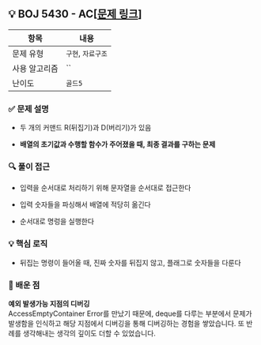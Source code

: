 ## 💡 BOJ 5430 - AC[[문제 링크](https://www.acmicpc.net/problem/5430)]

| 항목 | 내용 |
|------|------|
| 문제 유형 | `구현`, `자료구조` |
| 사용 알고리즘 | `` |
| 난이도 | `골드5` |

### ✅ 문제 설명
- 두 개의 커맨드 R(뒤집기)과 D(버리기)가 있음

- **배열의 초기값과 수행할 함수가 주어졌을 때, 최종 결과를 구하는 문제**

### 🔍 풀이 접근
- 입력을 순서대로 처리하기 위해 문자열을 순서대로 접근한다

- 입력 숫자들을 파싱해서 배열에 적당히 옮긴다

- 순서대로 명렁을 실행한다

### 💡 핵심 로직
- 뒤집는 명령이 들어올 때, 진짜 숫자를 뒤집지 않고, 플래그로 숫자들을 다룬다

### 📌 배운 점
**예외 발생가능 지점의 디버깅**  
AccessEmptyContainer Error를 만났기 때문에, deque를 다루는 부분에서 문제가 발생함을 인식하고 해당 지점에서 디버깅을 통해 디버깅하는 경험을 쌓았습니다. 또 반례를 생각해내는 생각의 깊이도 더할 수 있었습니다.